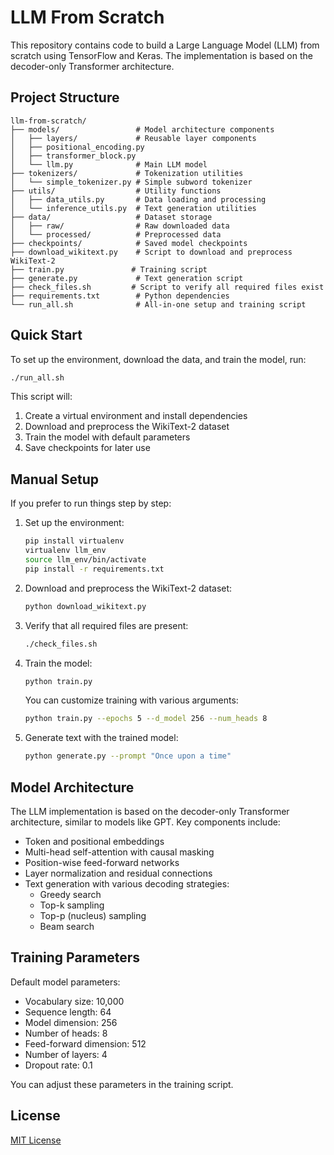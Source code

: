 # LLM From Scratch

This repository contains code to build a Large Language Model (LLM) from scratch using TensorFlow and Keras. The implementation is based on the decoder-only Transformer architecture.

## Project Structure

```
llm-from-scratch/
├── models/                 # Model architecture components
│   ├── layers/             # Reusable layer components
│   ├── positional_encoding.py
│   ├── transformer_block.py
│   └── llm.py              # Main LLM model
├── tokenizers/             # Tokenization utilities
│   └── simple_tokenizer.py # Simple subword tokenizer
├── utils/                  # Utility functions
│   ├── data_utils.py       # Data loading and processing
│   └── inference_utils.py  # Text generation utilities
├── data/                   # Dataset storage
│   ├── raw/                # Raw downloaded data
│   └── processed/          # Preprocessed data
├── checkpoints/            # Saved model checkpoints
├── download_wikitext.py    # Script to download and preprocess WikiText-2
├── train.py               # Training script
├── generate.py             # Text generation script
├── check_files.sh         # Script to verify all required files exist
├── requirements.txt        # Python dependencies
└── run_all.sh              # All-in-one setup and training script
```

## Quick Start

To set up the environment, download the data, and train the model, run:

```bash
./run_all.sh
```

This script will:
1. Create a virtual environment and install dependencies
2. Download and preprocess the WikiText-2 dataset
3. Train the model with default parameters
4. Save checkpoints for later use

## Manual Setup

If you prefer to run things step by step:

1. Set up the environment:
   ```bash
   pip install virtualenv
   virtualenv llm_env
   source llm_env/bin/activate
   pip install -r requirements.txt
   ```

2. Download and preprocess the WikiText-2 dataset:
   ```bash
   python download_wikitext.py
   ```

3. Verify that all required files are present:
   ```bash
   ./check_files.sh
   ```

4. Train the model:
   ```bash
   python train.py
   ```
   
   You can customize training with various arguments:
   ```bash
   python train.py --epochs 5 --d_model 256 --num_heads 8
   ```

5. Generate text with the trained model:
   ```bash
   python generate.py --prompt "Once upon a time"
   ```

## Model Architecture

The LLM implementation is based on the decoder-only Transformer architecture, similar to models like GPT. Key components include:

- Token and positional embeddings
- Multi-head self-attention with causal masking
- Position-wise feed-forward networks
- Layer normalization and residual connections
- Text generation with various decoding strategies:
  - Greedy search
  - Top-k sampling
  - Top-p (nucleus) sampling
  - Beam search

## Training Parameters

Default model parameters:
- Vocabulary size: 10,000
- Sequence length: 64
- Model dimension: 256
- Number of heads: 8
- Feed-forward dimension: 512
- Number of layers: 4
- Dropout rate: 0.1

You can adjust these parameters in the training script.

## License

[MIT License](LICENSE)
